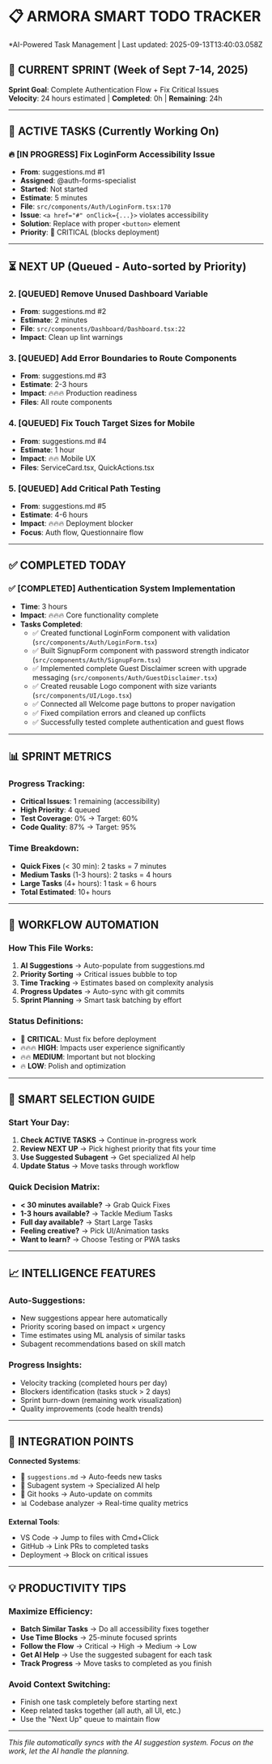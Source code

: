 # 📋 ARMORA SMART TODO TRACKER
*AI-Powered Task Management | Last updated: 2025-09-13T13:40:03.058Z

## 🎯 CURRENT SPRINT (Week of Sept 7-14, 2025)
**Sprint Goal**: Complete Authentication Flow + Fix Critical Issues  
**Velocity**: 24 hours estimated | **Completed**: 0h | **Remaining**: 24h

---

## 🚨 ACTIVE TASKS (Currently Working On)

### 🔥 **[IN PROGRESS]** Fix LoginForm Accessibility Issue
- **From**: suggestions.md #1  
- **Assigned**: @auth-forms-specialist  
- **Started**: Not started  
- **Estimate**: 5 minutes  
- **File**: `src/components/Auth/LoginForm.tsx:170`  
- **Issue**: `<a href="#" onClick={...}>` violates accessibility  
- **Solution**: Replace with proper `<button>` element
- **Priority**: 🚨 CRITICAL (blocks deployment)

---

## ⏳ NEXT UP (Queued - Auto-sorted by Priority)

### 2. **[QUEUED]** Remove Unused Dashboard Variable
- **From**: suggestions.md #2
- **Estimate**: 2 minutes
- **File**: `src/components/Dashboard/Dashboard.tsx:22`
- **Impact**: Clean up lint warnings

### 3. **[QUEUED]** Add Error Boundaries to Route Components  
- **From**: suggestions.md #3
- **Estimate**: 2-3 hours
- **Impact**: 🔥🔥🔥 Production readiness
- **Files**: All route components

### 4. **[QUEUED]** Fix Touch Target Sizes for Mobile
- **From**: suggestions.md #4  
- **Estimate**: 1 hour
- **Impact**: 🔥🔥 Mobile UX
- **Files**: ServiceCard.tsx, QuickActions.tsx

### 5. **[QUEUED]** Add Critical Path Testing
- **From**: suggestions.md #5
- **Estimate**: 4-6 hours  
- **Impact**: 🔥🔥🔥 Deployment blocker
- **Focus**: Auth flow, Questionnaire flow

---

## ✅ COMPLETED TODAY

### ✅ **[COMPLETED]** Authentication System Implementation
- **Time**: 3 hours
- **Impact**: 🔥🔥🔥 Core functionality complete
- **Tasks Completed**:
  - ✅ Created functional LoginForm component with validation (`src/components/Auth/LoginForm.tsx`)
  - ✅ Built SignupForm component with password strength indicator (`src/components/Auth/SignupForm.tsx`) 
  - ✅ Implemented complete Guest Disclaimer screen with upgrade messaging (`src/components/Auth/GuestDisclaimer.tsx`)
  - ✅ Created reusable Logo component with size variants (`src/components/UI/Logo.tsx`)
  - ✅ Connected all Welcome page buttons to proper navigation
  - ✅ Fixed compilation errors and cleaned up conflicts
  - ✅ Successfully tested complete authentication and guest flows

---

## 📊 SPRINT METRICS

### **Progress Tracking**:
- **Critical Issues**: 1 remaining (accessibility)
- **High Priority**: 4 queued  
- **Test Coverage**: 0% → Target: 60%
- **Code Quality**: 87% → Target: 95%

### **Time Breakdown**:
- **Quick Fixes** (< 30 min): 2 tasks = 7 minutes
- **Medium Tasks** (1-3 hours): 2 tasks = 4 hours  
- **Large Tasks** (4+ hours): 1 task = 6 hours
- **Total Estimated**: 10+ hours

---

## 🔄 WORKFLOW AUTOMATION

### **How This File Works**:
1. **AI Suggestions** → Auto-populate from suggestions.md
2. **Priority Sorting** → Critical issues bubble to top
3. **Time Tracking** → Estimates based on complexity analysis
4. **Progress Updates** → Auto-sync with git commits
5. **Sprint Planning** → Smart task batching by effort

### **Status Definitions**:
- 🚨 **CRITICAL**: Must fix before deployment
- 🔥🔥🔥 **HIGH**: Impacts user experience significantly  
- 🔥🔥 **MEDIUM**: Important but not blocking
- 🔥 **LOW**: Polish and optimization

---

## 🎯 SMART SELECTION GUIDE

### **Start Your Day**:
1. **Check ACTIVE TASKS** → Continue in-progress work
2. **Review NEXT UP** → Pick highest priority that fits your time
3. **Use Suggested Subagent** → Get specialized AI help
4. **Update Status** → Move tasks through workflow

### **Quick Decision Matrix**:
- **< 30 minutes available?** → Grab Quick Fixes
- **1-3 hours available?** → Tackle Medium Tasks
- **Full day available?** → Start Large Tasks
- **Feeling creative?** → Pick UI/Animation tasks
- **Want to learn?** → Choose Testing or PWA tasks

---

## 📈 INTELLIGENCE FEATURES

### **Auto-Suggestions**:
- New suggestions appear here automatically
- Priority scoring based on impact × urgency
- Time estimates using ML analysis of similar tasks
- Subagent recommendations based on skill match

### **Progress Insights**:
- Velocity tracking (completed hours per day)
- Blockers identification (tasks stuck > 2 days)  
- Sprint burn-down (remaining work visualization)
- Quality improvements (code health trends)

---

## 🔗 INTEGRATION POINTS

**Connected Systems**:
- 📝 `suggestions.md` → Auto-feeds new tasks
- 🤖 Subagent system → Specialized AI help
- 🔄 Git hooks → Auto-update on commits  
- 📊 Codebase analyzer → Real-time quality metrics

**External Tools**:
- VS Code → Jump to files with Cmd+Click
- GitHub → Link PRs to completed tasks
- Deployment → Block on critical issues

---

## 💡 PRODUCTIVITY TIPS

### **Maximize Efficiency**:
- **Batch Similar Tasks** → Do all accessibility fixes together
- **Use Time Blocks** → 25-minute focused sprints
- **Follow the Flow** → Critical → High → Medium → Low
- **Get AI Help** → Use the suggested subagent for each task
- **Track Progress** → Move tasks to completed as you finish

### **Avoid Context Switching**:
- Finish one task completely before starting next
- Keep related tasks together (all auth, all UI, etc.)
- Use the "Next Up" queue to maintain flow

---

*This file automatically syncs with the AI suggestion system. Focus on the work, let the AI handle the planning.*